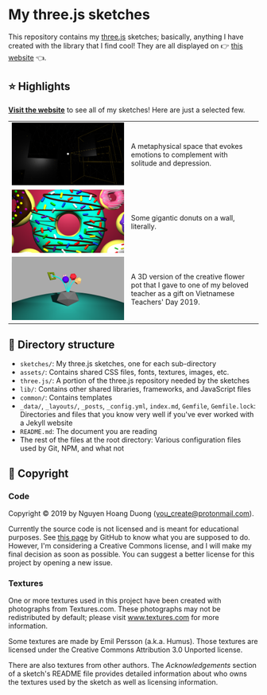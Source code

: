 # My three.js sketches

[website]: https://you-create.github.io/three.js-sketches

This repository contains my [three.js](https://threejs.org) sketches; basically,
anything I have created with the library that I find cool! They are all
displayed on :point_right: [this website][website] :point_left:.

## :star: Highlights

[**Visit the website**][website] to see all of my sketches! Here are just a 
selected few.

<table>
    <tr>
        <td style="text-align: center">
            <a href="https://you-create.github.io/three.js-sketches/2020/03/15/singularity">
                <img src="sketches/singularity/thumbnail.png" />
            </a>
        </td>
        <td style="text-align: left">
            A metaphysical space that evokes emotions to complement with
            solitude and depression.
        </td>
    </tr>
    <tr>
        <td style="text-align: center">
            <a href="https://you-create.github.io/three.js-sketches/2020/03/15/wall-of-donuts">
                <img src="sketches/wall-of-donuts/thumbnail.png" />
            </a>
        </td>
        <td style="text-align: left">
            Some gigantic donuts on a wall, literally.
        </td>
    </tr>
    <tr>
        <td style="text-align: center">
            <a href="https://you-create.github.io/three.js-sketches/2020/03/15/creative-flower-pot">
                <img src="sketches/creative-flower-pot/thumbnail.png" />
            </a>
        </td>
        <td style="text-align: left">
            A 3D version of the creative flower pot that I gave to one of my
            beloved teacher as a gift on Vietnamese Teachers' Day 2019.
        </td>
    </tr>
</table>

## :open_file_folder: Directory structure

- `sketches/`: My three.js sketches, one for each sub-directory
- `assets/`: Contains shared CSS files, fonts, textures, images, etc.
- `three.js/`: A portion of the three.js repository needed by the sketches
- `lib/`: Contains other shared libraries, frameworks, and JavaScript files
- `common/`: Contains templates
- `_data/`, `_layouts/`, `_posts`, `_config.yml`, `index.md`, `Gemfile`,
  `Gemfile.lock`: Directories and files that you know very well if you've ever
  worked with a Jekyll website
- `README.md`: The document you are reading
- The rest of the files at the root directory: Various configuration files used
  by Git, NPM, and what not

## :page_with_curl: Copyright

### Code

[no-lic]: https://choosealicense.com/no-permission/

Copyright :copyright: 2019 by Nguyen Hoang Duong (<you_create@protonmail.com>).

Currently the source code is not licensed and is meant for educational purposes.
See [this page][no-lic] by GitHub to know what you are supposed to do. However,
I'm considering a Creative Commons license, and I will make my final decision
as soon as possible. You can suggest a better license for this project by
opening a new issue.

### Textures

One or more textures used in this project have been created with photographs
from Textures.com. These photographs may not be redistributed by default;
please visit www.textures.com for more information.

Some textures are made by Emil Persson (a.k.a. Humus). Those textures are
licensed under the Creative Commons Attribution 3.0 Unported license.

There are also textures from other authors. The _Acknowledgements_ section of a
sketch's README file provides detailed information about who owns the textures
used by the sketch as well as licensing information.
